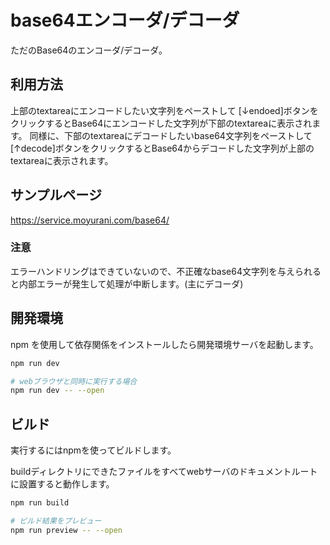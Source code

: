 # base64エンコーダ/デコーダ

ただのBase64のエンコーダ/デコーダ。

## 利用方法
上部のtextareaにエンコードしたい文字列をペーストして [↓endoed]ボタンをクリックするとBase64にエンコードした文字列が下部のtextareaに表示されます。
同様に、下部のtextareaにデコードしたいbase64文字列をペーストして [↑decode]ボタンをクリックするとBase64からデコードした文字列が上部のtextareaに表示されます。

## サンプルページ
https://service.moyurani.com/base64/

### 注意
エラーハンドリングはできていないので、不正確なbase64文字列を与えられると内部エラーが発生して処理が中断します。(主にデコーダ)


## 開発環境
npm を使用して依存関係をインストールしたら開発環境サーバを起動します。

```bash
npm run dev

# webブラウザと同時に実行する場合
npm run dev -- --open
```

## ビルド
実行するにはnpmを使ってビルドします。

buildディレクトリにできたファイルをすべてwebサーバのドキュメントルートに設置すると動作します。

```bash
npm run build

# ビルド結果をプレビュー
npm run preview -- --open
```
